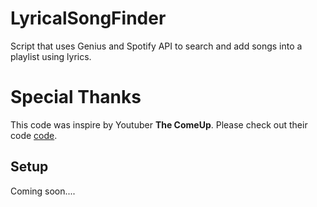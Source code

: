 # LyricalSongFinder

Script that uses Genius and Spotify API to search and add songs into a playlist using lyrics. 


# Special Thanks

This code was inspire by Youtuber **The ComeUp**. Please check out their code [code](https://github.com/TheComeUpCode/SpotifyGeneratePlaylist). 

## Setup

Coming soon....
